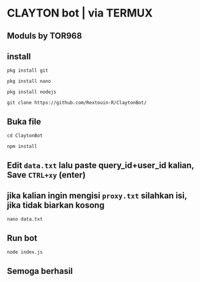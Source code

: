 
# CLAYTON bot | via TERMUX 

## Moduls by TOR968

## install 
```
pkg install git
```
```
pkg install nano
```
```
pkg install nodejs
```
```
git clone https://github.com/Rextouin-R/ClaytonBot/
```
## Buka file
```
cd ClaytonBot
```
```
npm install
```
## Edit `data.txt` lalu paste query_id+user_id kalian, Save `CTRL+xy` (enter) 
## jika kalian ingin mengisi `proxy.txt` silahkan isi, jika tidak biarkan kosong
```
nano data.txt
```
## Run bot
```
node index.js
```
## Semoga berhasil 
